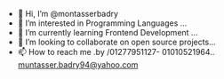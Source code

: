 - 👋 Hi, I’m @montasserbadry
- 👀 I’m interested in Programming Languages ...
- 🌱 I’m currently learning Frontend Development  ...
- 💞️ I’m looking to collaborate on open source projects...
- 📫 How to reach me .by /01277951127- 01010521964.. muntasser.badry94@yahoo.com

<!---
montasserbadry/montasserbadry is a ✨ special ✨ repository because its `README.md` (this file) appears on your GitHub profile.
You can click the Preview link to take a look at your changes.
--->
